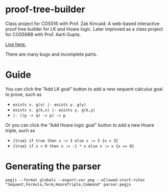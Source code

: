 # proof-tree-builder
Class project for COS516 with Prof. Zak Kincaid: A web-based interactive proof tree builder for LK and Hoare logic. Later improved as a class project for COS598B with Prof. Aarti Gupta.

[Live here.](https://joom.github.io/proof-tree-builder/src/)

There are many bugs and incomplete parts.

# Guide

You can click the "Add LK goal" button to add a new sequent calculus goal to prove, such as

* `exists x. g(x) |- exists y. g(y)`
* `exists x. g(k,x) |- exists y. g(k,y)`
* `|- ((p -> q) -> p) -> p`

Or you can click the "Add Hoare logic goal" button to add a new Hoare triple, such as

* `{true} if true then x := 3 else x := 5 {x = 3}`
* `{true} if x < 0 then x := -1 * x else x := x {x >= 0}`

# Generating the parser

```
pegjs --format globals --export-var peg --allowed-start-rules "Sequent,Formula,Term,HoareTriple,Command" parser.pegjs
```

